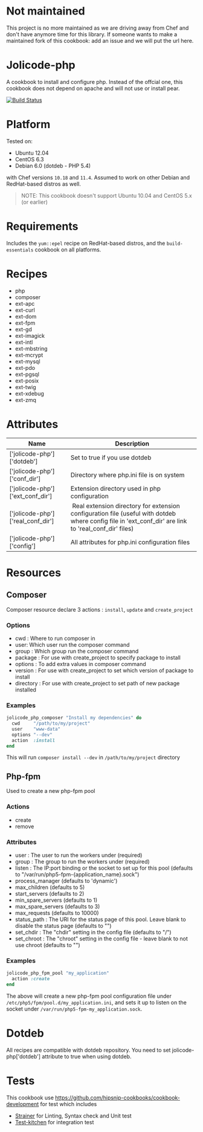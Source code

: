 # Not maintained

This project is no more maintained as we are driving away from Chef and don't have anymore time for this library. If someone wants to make a maintained fork of this cookbook: add an issue and we will put the url here.

# Jolicode-php

A cookbook to install and configure php. Instead of the offcial one, this cookbook does not depend on apache and will not use or install pear.

[![Build Status](https://travis-ci.org/jolicode/chef-cookbook-php.png)](https://travis-ci.org/jolicode/chef-cookbook-php)

# Platform

Tested on:

* Ubuntu 12.04
* CentOS 6.3
* Debian 6.0 (dotdeb - PHP 5.4)

with Chef versions `10.18` and `11.4`. Assumed to work on other Debian and RedHat-based distros as well.

> NOTE: This cookbook doesn't support Ubuntu 10.04 and CentOS 5.x (or earlier)

# Requirements

Includes the `yum::epel` recipe on RedHat-based distros, and the `build-essentials` cookbook on all platforms.

# Recipes

*  php
*  composer
*  ext-apc
*  ext-curl
*  ext-dom
*  ext-fpm
*  ext-gd
*  ext-imagick
*  ext-intl
*  ext-mbstring
*  ext-mcrypt
*  ext-mysql
*  ext-pdo
*  ext-pgsql
*  ext-posix
*  ext-twig
*  ext-xdebug
*  ext-zmq

# Attributes

Name | Description
--- | ---
['jolicode-php']['dotdeb'] | Set to true if you use dotdeb
['jolicode-php']['conf_dir'] | Directory where php.ini file is on system
['jolicode-php']['ext_conf_dir'] | Extension directory used in php configuration
['jolicode-php']['real_conf_dir'] | Real extension directory for extension configuration file (useful with dotdeb where config file in 'ext_conf_dir' are link to 'real_conf_dir' files)
['jolicode-php']['config'] | All attributes for php.ini configuration files

# Resources

## Composer

Composer resource declare 3 actions : `install`, `update` and `create_project`

### Options

* cwd : Where to run composer in
* user: Which user run the composer command
* group : Which group run the composer command
* package : For use with create_project to specify package to install
* options : To add extra values in composer command
* version : For use with create_project to set which version of package to install
* directory : For use with create_project to set path of new package installed

### Examples

```ruby
jolicode_php_composer "Install my dependencies" do
  cwd     "/path/to/my/project"
  user    "www-data"
  options "--dev"
  action  :install
end
```

This will run `composer install --dev` in `/path/to/my/project` directory


## Php-fpm

Used to create a new php-fpm pool

### Actions

* create
* remove

### Attributes

* user : The user to run the workers under (required)
* group : The group to run the workers under (required)
* listen : The IP:port binding or the socket to set up for this pool (defaults to "/var/run/php5-fpm-{application_name}.sock")
* process_manager (defaults to 'dynamic')
* max_children (defaults to 5)
* start_servers (defaults to 2)
* min_spare_servers (defaults to 1)
* max_spare_servers (defaults to 3)
* max_requests (defaults to 10000)
* status_path : The URI for the status page of this pool. Leave blank to disable the status page (defaults to "")
* set_chdir : The "chdir" setting in the config file (defaults to "/")
* set_chroot : The "chroot" setting in the config file - leave blank to not use chroot (defaults to "")

### Examples

```ruby
jolicode_php_fpm_pool "my_application"
  action :create
end

```

The above will create a new php-fpm pool configuration file under `/etc/php5/fpm/pool.d/my_application.ini`,
and sets it up to listen on the socket under `/var/run/php5-fpm-my_application.sock`.


# Dotdeb

All recipes are compatible with dotdeb repository. You need to set jolicode-php['dotdeb'] attribute to true when using dotdeb.

# Tests

This cookbook use https://github.com/hipsnip-cookbooks/cookbook-development for test which includes 

* [Strainer](https://github.com/customink/strainer) for Linting, Syntax check and Unit test
* [Test-kitchen](https://github.com/opscode/test-kitchen) for integration test
